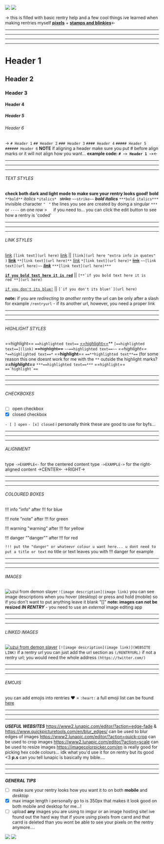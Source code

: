 ![](https://i.imgur.com/UKeVwcw.png)
![](https://i.imgur.com/3T7INdK.png)

-> this is filled with basic rentry help and a few cool
things ive learned when making rentries myself
**[pixels](/masqueradeball)** + **[stamps and blinkies](/scrapbooks)**<-
***
***
***
***
# Header 1
 ## Header 2
### Header 3
#### Header 4
##### Header 5
###### Header 6
-> `# Header 1`
`## Header 2`
`### Header 3`
`#### Header 4`
`##### Header 5`
`###### Header 6`
**NOTE** if aligning a header make sure you put # before align marks
or it will not align how you want... **example code: `# -> Header 1 ->`**<-
***
***
***
###### TEXT STYLES
**check both dark and light mode to make sure your rentry looks good!**
**bold** `**bold**`
*italics* `*italics* `
~~strike~~ `~~strike~~`
***bold italics*** `***bold italics***`
invisible character `"ㅤ"`
the lines you see are created by doing a singular `***` or `----` on one row
\> ㅤ if you need to... you can click the edit button to see how a rentry is 'coded'
***
***
***
###### LINK STYLES
[link](/clicked) `[link text](url here)`
[link](/clicked "extra info in quotes" ) || `[link](url here "extra info in quotes" )`
**[link](/clicked)** `**[link text](url here)**`
*[link](/clicked)* `*[link text](url here)*`
~~[link](/clicked)~~ `~~[link text](url here)~~`
***[link](/clicked)*** `***[link text](url here)***`

[**`if you bold text here it is red`**](/clicked) || ```[**`if you bold text here it is red`**](url here)```

[`if you don't its blue!`](/clicked) || ```[`if you don't its blue!`](url here)```

**note:** if you are *redirecting to another rentry* the url can be only after a slash for example `/rentryurl` - if its another url, however, you need a proper link
***
***
***
###### HIGHLIGHT STYLES
==highlight== `==highlighted text==`
[==highlight==](/clicked)** `[==highlighted text==](link)`
~~==highlight==~~ `~~==highlighted text==~~`
*==highlight==* `*==highlighted text==*`
==**highlight**== `==**highlighted text**==` (for some reason this one doesnt work for me with the `**` outside the highlight marks?
***==highlight==*** `***==highlighted text==***`
==`highlight`==  ``==`highlight`==``
***
***
***
###### CHECKBOXES
- [ ] open checkbox
- [x] closed checkbox

`- [ ] open`
`- [x] closed`
i personally think these are good to use for byfs...
***
***
***
###### ALIGNMENT
type `->EXAMPLE<-` for the centered content
type `->EXAMPLE->` for the right-aligned content
->CENTER<-
->RIGHT->
***
***
***
###### COLOURED BOXES
!!! info
    "info" after !!! for blue

!!! note
    "note" after !!! for green

!!! warning
    "warning" after !!! for yellow

!!! danger
    ""danger"" after !!! for red

`!!! put the "danger" or whateevr colour u want here... u dont need to put a title or text`
no title or text leaves you with
!!! danger
for example
***
***
***
###### IMAGES
![uzui from demon slayer](https://i.imgur.com/oKfgZso.jpg)
`![image description](image link)`
you can see image descriptions when you hover (desktop) or press and hold (mobile)
so if you don't want to put anything leave it blank "[]"
**note: images can not be resized** ***IN RENTRY*** - you need to use an *external* image editing app
***
***
***
###### LINKED IMAGES
[![uzui from demon slayer](https://i.imgur.com/oKfgZso.jpg)](/clicked)
`[![image description](image link)](WEBSITE LINK)`
if a rentry url you can just add the url section as `(/RENTRYURL)`
if not a rentry url; you would need the whole address `(https://twitter.com/)`
***
***
***
###### EMOJIS
you can add emojis into rentries :heart: = `:heart:`
a full emoji list can be found [here](https://gist.github.com/rxaviers/7360908)
***
***
***
***USEFUL WEBSITES***
https://www2.lunapic.com/editor/?action=edge-fade & https://www.quickpicturetools.com/en/blur_edges/ can be used to blur edges of images
https://www2.lunapic.com/editor/?action=quick-crop can be used to crop images
https://www2.lunapic.com/editor/?action=scale can be used to resize images
https://imagecolorpicker.com/en is really good for picking hex code colours... idk what you'd use it for on rentry but its good <3
**p.s** can you tell lunapic is basically my bible....
***
***
***
***GENERAL TIPS***
- [ ] make sure your rentry looks how you want it to on both **mobile** and *desktop*
- [x] max image length i personally go to is 350px that makes it look good on both mobile and desktop for me...!
- [ ] upload **any** images you are using to imgur or an image hosting site! ive found out the hard way that if youre using pixels from carrd and that carrd is deleted than you wont be able to see your pixels on the rentry anymore....

![](https://i.imgur.com/j0ur34V.png)
![](https://i.imgur.com/fkN03qc.png)
